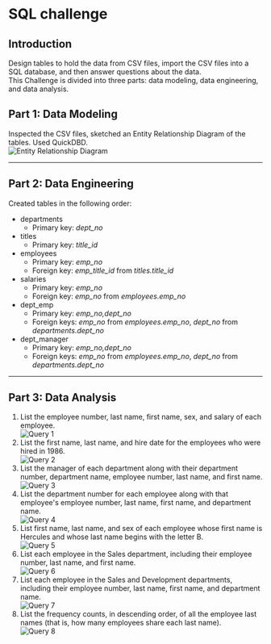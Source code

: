 # SQL challenge
## Introduction
Design tables to hold the data from CSV files, import the CSV files into a SQL database, and then answer questions about the data.  
This Challenge is divided into three parts: data modeling, data engineering, and data analysis.  
## Part 1: Data Modeling
Inspected the CSV files, sketched an Entity Relationship Diagram of the tables. Used QuickDBD.  
![Entity Relationship Diagram](EmployeeSQL/image/QuickDBD-export.png)  
  
---
  
## Part 2: Data Engineering
Created tables in the following order:
* departments
    * Primary key: _dept_no_
* titles
    * Primary key: _title_id_
* employees
    * Primary key: _emp_no_
    * Foreign key: _emp_title_id_ from _titles.title_id_
* salaries
    * Primary key: _emp_no_
    * Foreign key: _emp_no_ from _employees.emp_no_
* dept_emp
    * Primary key: _emp_no,dept_no_
    * Foreign keys: _emp_no_ from _employees.emp_no_, _dept_no_ from _departments.dept_no_
* dept_manager
    * Primary key: _emp_no,dept_no_
    * Foreign keys: _emp_no_ from _employees.emp_no_, _dept_no_ from _departments.dept_no_
  
---
  
## Part 3: Data Analysis
1. List the employee number, last name, first name, sex, and salary of each employee.  
![Query 1](EmployeeSQL/image/ss1.png)
2. List the first name, last name, and hire date for the employees who were hired in 1986.  
![Query 2](EmployeeSQL/image/ss2.png)
3. List the manager of each department along with their department number, department name, employee number, last name, and first name.  
![Query 3](EmployeeSQL/image/ss3.png)
4. List the department number for each employee along with that employee's employee number, last name, first name, and department name.  
![Query 4](EmployeeSQL/image/ss4.png)
5. List first name, last name, and sex of each employee whose first name is Hercules and whose last name begins with the letter B.  
![Query 5](EmployeeSQL/image/ss5.png)
6. List each employee in the Sales department, including their employee number, last name, and first name.  
![Query 6](EmployeeSQL/image/ss6.png)
7. List each employee in the Sales and Development departments, including their employee number, last name, first name, and department name.  
![Query 7](EmployeeSQL/image/ss7.png)
8. List the frequency counts, in descending order, of all the employee last names (that is, how many employees share each last name).  
![Query 8](EmployeeSQL/image/ss8.png)